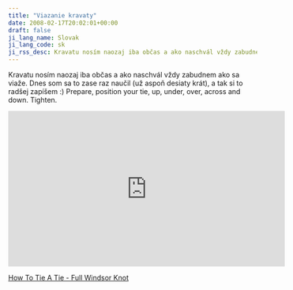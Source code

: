 ```yaml
---
title: "Viazanie kravaty"
date: 2008-02-17T20:02:01+00:00
draft: false
ji_lang_name: Slovak
ji_lang_code: sk
ji_rss_desc: Kravatu nosím naozaj iba občas a ako naschvál vždy zabudnem ako sa viaže. Dnes som sa to zase raz naučil (už aspoň desiaty krát) a tak si to radšej zapíšem :)
---
```


Kravatu nosím naozaj iba občas a ako naschvál vždy zabudnem ako sa viaže. 
Dnes som sa to zase raz naučil (už aspoň desiaty krát), a tak si to radšej zapíšem :) 
Prepare, position your tie, up, under, over, across and down. Tighten.

<iframe width="560" height="315" src="https://www.youtube.com/embed/hk4Lmgjmb90?rel=0" frameborder="0" allowfullscreen></iframe>

[How To Tie A Tie - Full Windsor Knot][1]


[1]: https://www.youtube.com/watch?v=hk4Lmgjmb90